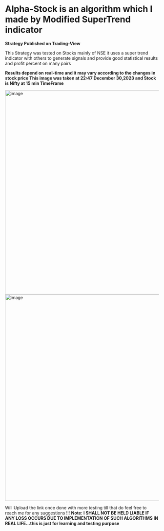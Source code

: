 # Alpha-Stock is an algorithm which I made by Modified SuperTrend indicator

**Strategy Published on Trading-View**

This Strategy was tested on Stocks mainly of NSE it uses a super trend indicator with others to generate signals and provide good statistical results and profit percent on many pairs

**Results depend on real-time and it may vary according to the changes in stock price This image was taken at 22:47 December 30,2023 and Stock is Nifty at 15 min TimeFrame**



<img width="666" alt="image" src="https://github.com/vrmaverick/Modified_SuperTrend_Stocks/assets/119831329/db7867f5-bc1c-40d0-95e2-30bce6b6f245">




<img width="674" alt="image" src="https://github.com/vrmaverick/Modified_SuperTrend_Stocks/assets/119831329/3a8d9080-2283-4b05-a6ab-fa6303c0b4cd">

Will Upload the link once done with more testing till that do feel free to reach me for any suggestions !!!
**Note: I SHALL NOT BE HELD LIABLE IF ANY LOSS OCCURS DUE TO IMPLEMENTATION OF SUCH ALGORITHMS IN REAL LIFE...this is just for learning and testing purpose**
